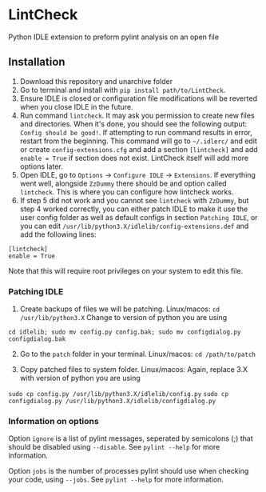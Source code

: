 # LintCheck
Python IDLE extension to preform pylint analysis on an open file

## Installation
1) Download this repository and unarchive folder
2) Go to terminal and install with `pip install path/to/LintCheck`.
3) Ensure IDLE is closed or configuration file modifications will be
reverted when you close IDLE in the future.
4) Run command `lintcheck`. It may ask you permission to create new
files and directories. When it's done, you should see the following
output: `Config should be good!`. If attempting to run command
results in error, restart from the beginning. This command will go to
`~/.idlerc/` and edit or create `config-extensions.cfg` and add
a section `[lintcheck]` and add `enable = True` if section does
not exist. LintCheck itself will add more options later.
5) Open IDLE, go to `Options` -> `Configure IDLE` -> `Extensions`.
If everything went well, alongside `ZzDummy` there should be and
option called `lintcheck`. This is where you can configure how
lintcheck works.
6) If step 5 did not work and you cannot see `lintcheck` with `ZzDummy`,
but step 4 worked correctly, you can either patch IDLE to make it use
the user config folder as well as default configs in section `Patching IDLE`,
or you can edit `/usr/lib/python3.X/idlelib/config-extensions.def` and add
the following lines:
```
[lintcheck]
enable = True
```
Note that this will require root privileges on your system to edit this file.

### Patching IDLE
1) Create backups of files we will be patching. Linux/macos:
`cd /usr/lib/python3.X` Change to version of python you are using

`cd idlelib; sudo mv config.py config.bak; sudo mv configdialog.py configdialog.bak`

2) Go to the `patch` folder in your terminal. Linux/macos:
`cd /path/to/patch`

3) Copy patched files to system folder. Linux/macos:
Again, replace 3.X with version of python you are using

`sudo cp config.py /usr/lib/python3.X/idlelib/config.py`
`sudo cp configdialog.py /usr/lib/python3.X/idlelib/configdialog.py`

### Information on options
Option `ignore` is a list of pylint messages,
seperated by semicolons (;) that should be disabled using `--disable`.
See `pylint --help` for more information.

Option `jobs` is the number of processes pylint should use when
checking your code, using `--jobs`. See `pylint --help` for more information.
